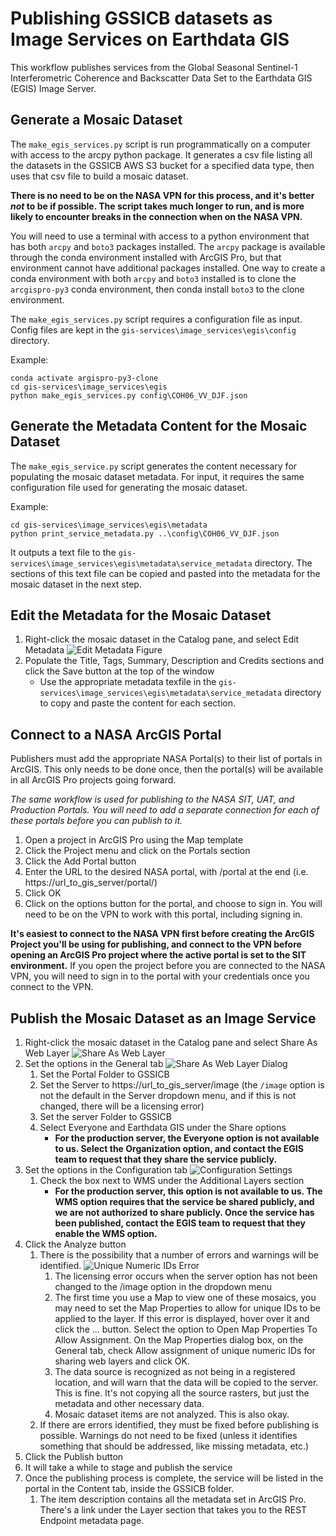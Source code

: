 # Publishing GSSICB datasets as Image Services on Earthdata GIS

This workflow publishes services from the Global Seasonal Sentinel-1 Interferometric Coherence and Backscatter Data Set to the Earthdata GIS (EGIS) Image Server.

## Generate a Mosaic Dataset

The `make_egis_services.py` script is run programmatically on a computer with access to the arcpy python package. It generates a csv file listing all the datasets in the GSSICB AWS S3 bucket for a specified data type, then uses that csv file to build a mosaic dataset. 

**There is no need to be on the NASA VPN for this process, and it's better *not* to be if possible. The script takes much longer to run, and is more likely to encounter breaks in the connection when on the NASA VPN.**

You will need to use a terminal with access to a python environment that has both `arcpy` and `boto3` packages installed. The `arcpy` package is available through the conda environment installed with ArcGIS Pro, but that environment cannot have additional packages installed. One way to create a conda environment with both `arcpy` and `boto3` installed is to clone the `arcgispro-py3` conda environment, then conda install `boto3` to the clone environment.

The `make_egis_services.py` script requires a configuration file as input. Config files are kept in the `gis-services\image_services\egis\config` directory.

Example:
```commandline
conda activate argispro-py3-clone
cd gis-services\image_services\egis
python make_egis_services.py config\COH06_VV_DJF.json
```

## Generate the Metadata Content for the Mosaic Dataset

The `make_egis_service.py` script generates the content necessary for populating the mosaic dataset metadata. For input, it requires the same configuration file used for generating the mosaic dataset.

Example:
```commandline
cd gis-services\image_services\egis\metadata
python print_service_metadata.py ..\config\COH06_VV_DJF.json
```

It outputs a text file to the `gis-services\image_services\egis\metadata\service_metadata` directory. The sections of this text file can be copied and pasted into the metadata for the mosaic dataset in the next step.

## Edit the Metadata for the Mosaic Dataset

1. Right-click the mosaic dataset in the Catalog pane, and select Edit Metadata
![Edit Metadata Figure](images/EditMetadata.PNG)
2. Populate the Title, Tags, Summary, Description and Credits sections and click the Save button at the top of the window
   * Use the appropriate metadata texfile in the `gis-services\image_services\egis\metadata\service_metadata` directory to copy and paste the content for each section.

## Connect to a NASA ArcGIS Portal
Publishers must add the appropriate NASA Portal(s) to their list of portals in ArcGIS. This only needs to be done once, then the portal(s) will be available in all ArcGIS Pro projects going forward.

*The same workflow is used for publishing to the NASA SIT, UAT, and Production Portals. You will need to add a separate connection for each of these portals before you can publish to it.*

1. Open a project in ArcGIS Pro using the Map template
2. Click the Project menu and click on the Portals section
3. Click the Add Portal button
4. Enter the URL to the desired NASA portal, with /portal at the end (i.e. https://url_to_gis_server/portal/)
5. Click OK
6. Click on the options button for the portal, and choose to sign in. You will need to be on the VPN to work with this portal, including signing in.

**It's easiest to connect to the NASA VPN first before creating the ArcGIS Project you'll be using for publishing, and connect to the VPN before opening an ArcGIS Pro project where the active portal is set to the SIT environment.** If you open the project before you are connected to the NASA VPN, you will need to sign in to the portal with your credentials once you connect to the VPN.

## Publish the Mosaic Dataset as an Image Service

1. Right-click the mosaic dataset in the Catalog pane and select Share As Web Layer
![Share As Web Layer](images/ShareAsWebLayer.PNG)
2. Set the options in the General tab
![Share As Web Layer Dialog](images/ShareAsWebLayerDialog.PNG)
   1. Set the Portal Folder to GSSICB
   2. Set the Server to https://url_to_gis_server/image (the `/image` option is not the default in the Server dropdown menu, and if this is not changed, there will be a licensing error)
   3. Set the server Folder to GSSICB
   4. Select Everyone and Earthdata GIS under the Share options
      * **For the production server, the Everyone option is not available to us. Select the Organization option, and contact the EGIS team to request that they share the service publicly.**
3. Set the options in the Configuration tab
![Configuration Settings](images/WMS.PNG)
   1. Check the box next to WMS under the Additional Layers section
      * **For the production server, this option is not available to us. The WMS option requires that the service be shared publicly, and we are not authorized to share publicly. Once the service has been published, contact the EGIS team to request that they enable the WMS option.**
4. Click the Analyze button
   1. There is the possibility that a number of errors and warnings will be identified.
![Unique Numeric IDs Error](images/UniqueNumericIDs.PNG)
      1. The licensing error occurs when the server option has not been changed to the /image option in the dropdown menu
      2. The first time you use a Map to view one of these mosaics, you may need to set the Map Properties to allow for unique IDs to be applied to the layer. If this error is displayed, hover over it and click the ... button. Select the option to Open Map Properties To Allow Assignment. On the Map Properties dialog box, on the General tab, check Allow assignment of unique numeric IDs for sharing web layers and click OK. 
      3. The data source is recognized as not being in a registered location, and will warn that the data will be copied to the server. This is fine. It's not copying all the source rasters, but just the metadata and other necessary data.
      4. Mosaic dataset items are not analyzed. This is also okay.
   2. If there are errors identified, they must be fixed before publishing is possible. Warnings do not need to be fixed (unless it identifies something that should be addressed, like missing metadata, etc.)
5. Click the Publish button
6. It will take a while to stage and publish the service
7. Once the publishing process is complete, the service will be listed in the portal in the Content tab, inside the GSSICB folder.
   1. The item description contains all the metadata set in ArcGIS Pro. There's a link under the Layer section that takes you to the REST Endpoint metadata page.

